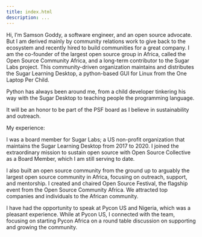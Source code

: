 ```yaml
---
title: index.html
description: ...
---
```


Hi, I’m Samson Goddy, a software engineer, and an open source advocate. But I am derived mainly by community relations work to give back to the ecosystem and recently hired to build communities for a great company. I am the co\-founder of the largest open source group in Africa, called the Open Source Community Africa, and a long\-term contributor to the Sugar Labs project. This community\-driven organization maintains and distributes the Sugar Learning Desktop, a python\-based GUI for Linux from the One Laptop Per Child. 


Python has always been around me, from a child developer tinkering his way with the Sugar Desktop to teaching people the programming language. 


It will be an honor to be part of the PSF board as I believe in sustainability and outreach. 


My experience:


I was a board member for Sugar Labs; a US non\-profit organization that maintains the Sugar Learning Desktop from 2017 to 2020\. I joined the extraordinary mission to sustain open source with Open Source Collective as a Board Member, which I am still serving to date. 


I also built an open source community from the ground up to arguably the largest open source community in Africa, focusing on outreach, support, and mentorship. I created and chaired Open Source Festival, the flagship event from the Open Source Community Africa. We attracted top companies and individuals to the African community. 


I have had the opportunity to speak at Pycon US and Nigeria, which was a pleasant experience. While at Pycon US, I connected with the team, focusing on starting Pycon Africa on a round table discussion on supporting and growing the community.


